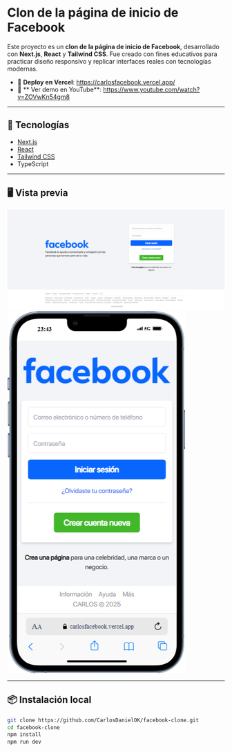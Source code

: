 # Clon de la página de inicio de Facebook

Este proyecto es un **clon de la página de inicio de Facebook**, desarrollado con **Next.js**, **React** y **Tailwind CSS**. Fue creado con fines educativos para practicar diseño responsivo y replicar interfaces reales con tecnologías modernas.

- 🔗 **Deploy en Vercel**: https://carlosfacebook.vercel.app/
- 📲 ** Ver demo en YouTube**: https://www.youtube.com/watch?v=ZOVwKn54gm8

---

## 🚀 Tecnologías

- [Next.js](https://nextjs.org/)
- [React](https://react.dev/)
- [Tailwind CSS](https://tailwindcss.com/)
- TypeScript

---

## 🖥️ Vista previa

![Captura Desktop](./assets/capturadesktop.png)
![Captura Mobile](./assets/capturamobile.png)

---

## 📦 Instalación local

```bash
git clone https://github.com/CarlosDanielOK/facebook-clone.git
cd facebook-clone
npm install
npm run dev
